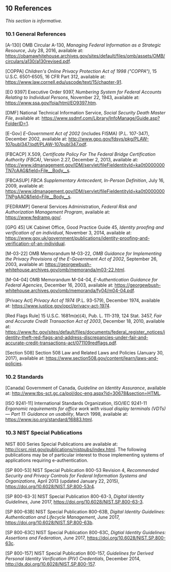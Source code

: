 <a name="references"></a>

<div class="breaker"></div>

## 10 References

*This section is informative.*

### 10.1 General References

<a name="A-130"></a>[A-130] OMB Circular A-130, *Managing Federal Information as a Strategic Resource*, July 28, 2016, available at: <https://obamawhitehouse.archives.gov/sites/default/files/omb/assets/OMB/circulars/a130/a130revised.pdf>.

<a name="COPPA"></a>[COPPA] *Children's Online Privacy Protection Act of 1998 ("COPPA")*, 15 U.S.C. 6501-6505, 16 CFR Part 312, available at: <https://www.law.cornell.edu/uscode/text/15/chapter-91>.

<a name="9397"></a>[EO 9397] Executive Order 9397, *Numbering System for Federal Accounts Relating to Individual Persons*, November 22, 1943, available at: <https://www.ssa.gov/foia/html/EO9397.htm>.

<a name="dmf"></a>[DMF] National Technical Information Service, *Social Security Death Master File*, available at: <https://www.ssdmf.com/Library/InfoManage/Guide.asp?FolderID=1>.

<a name="E-Gov"></a>[E-Gov] *E-Government Act of 2002* \(includes FISMA) (P.L. 107-347), December 2002, available at: <http://www.gpo.gov/fdsys/pkg/PLAW-107publ347/pdf/PLAW-107publ347.pdf>.

<a name="fbcacp"></a>[FBCACP] X.509, *Certificate Policy For The Federal Bridge Certification Authority (FBCA)*, Version 2.27, December 2, 2013, available at: <https://www.idmanagement.gov/IDM/servlet/fileFieldentityId=ka0t0000000TN7cAAG&field=File__Body__s>.

<a name="fbcasup"></a>[FBCASUP] *FBCA Supplementary Antecedent, In-Person Definition*, July 16, 2009, available at: <https://www.idmanagement.gov/IDM/servlet/fileFieldentityId=ka0t0000000TNPgAAO&field=File__Body__s>.

<a name="FEDRAMP"></a>[FEDRAMP] General Services Administration, *Federal Risk and Authorization Management Program*, available at: <https://www.fedramp.gov/>.

<a name="GPG45"></a>[GPG 45] UK Cabinet Office, Good Practice Guide 45, *Identity proofing and verification of an individual*, November 3, 2014, available at: <https://www.gov.uk/government/publications/identity-proofing-and-verification-of-an-individual>.

<a name="M-03-22"></a>[M-03-22] OMB Memorandum M-03-22, *OMB Guidance for Implementing the Privacy Provisions of the E-Government Act of 2002*, September 26, 2003, available at: <https://georgewbush-whitehouse.archives.gov/omb/memoranda/m03-22.html>.

<a name="M-04-04"></a>[M-04-04] OMB Memorandum M-04-04, *E-Authentication Guidance for Federal Agencies*, December 16, 2003, available at: <https://georgewbush-whitehouse.archives.gov/omb/memoranda/fy04/m04-04.pdf>.

<a name="PrivacyAct"></a>[Privacy Act] *Privacy Act of 1974* (P.L. 93-579), December 1974, available at: <https://www.justice.gov/opcl/privacy-act-1974>.

<a name="rfr"></a>[Red Flags Rule] 15 U.S.C. 1681m(e)(4), Pub. L. 111-319, 124 Stat. 3457, *Fair and Accurate Credit Transaction Act of 2003*, December 18, 2010, available at: <https://www.ftc.gov/sites/default/files/documents/federal_register_notices/identity-theft-red-flags-and-address-discrepancies-under-fair-and-accurate-credit-transactions-act/071109redflags.pdf>.

<a name="Section508"></a>[Section 508] Section 508 Law and Related Laws and Policies (January 30, 2017), available at: <https://www.section508.gov/content/learn/laws-and-policies>.

### 10.2 Standards

<a name="canada"></a>[Canada] Government of Canada, *Guideline on Identity Assurance*, available at: <http://www.tbs-sct.gc.ca/pol/doc-eng.aspx?id=30678&section=HTML>.

<a name="ISO9241"></a>[ISO 9241-11] International Standards Organization, ISO/IEC 9241-11 *Ergonomic requirements for office work with visual display terminals (VDTs) — Part 11: Guidance on usability*, March 1998, available at: <https://www.iso.org/standard/16883.html>.

### 10.3 NIST Special Publications

NIST 800 Series Special Publications are available at: <http://csrc.nist.gov/publications/nistpubs/index.html>. The following publications may be of particular interest to those implementing systems of applications requiring e-authentication.

<a name="SP800-53"></a>[SP 800-53] NIST Special Publication 800-53 Revision 4, *Recommended Security and Privacy Controls for Federal Information Systems and Organizations*, April 2013 (updated January 22, 2015), <https://doi.org/10.6028/NIST.SP.800-53r4>.

<a name="SP800-63-3"></a>[SP 800-63-3] NIST Special Publication 800-63-3, *Digital Identity Guidelines*, June 2017, <https://doi.org/10.6028/NIST.SP.800-63-3>.

<a name="SP800-63B"></a>[SP 800-63B] NIST Special Publication 800-63B, *Digital Identity Guidelines: Authentication and Lifecycle Management*, June 2017, <https://doi.org/10.6028/NIST.SP.800-63b>.

<a name="SP800-63C"></a>[SP 800-63C] NIST Special Publication 800-63C, *Digtial Identity Guidelines: Assertions and Federation*, June 2017, <https://doi.org/10.6028/NIST.SP.800-63c>.

<a name="SP800-157"></a>[SP 800-157] NIST Special Publication 800-157, *Guidelines for Derived Personal Identity Verification (PIV) Credentials*, December 2014, <http://dx.doi.org/10.6028/NIST.SP.800-157>.
